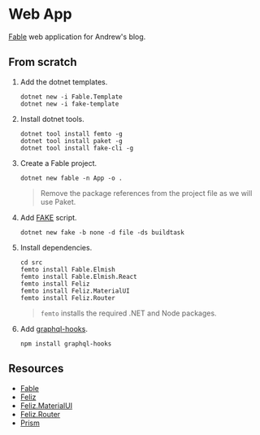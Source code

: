 # Web App
[Fable](https://fable.io/docs/) web application for Andrew's blog.

## From scratch
1. Add the dotnet templates.
    ```
    dotnet new -i Fable.Template
    dotnet new -i fake-template
    ```
2. Install dotnet tools.
    ```
    dotnet tool install femto -g
    dotnet tool install paket -g
    dotnet tool install fake-cli -g
    ```
3. Create a Fable project.
    ```
    dotnet new fable -n App -o .
    ```
    > Remove the package references from the project file as we will use Paket.
4. Add [FAKE](https://fake.build/) script.
    ```
    dotnet new fake -b none -d file -ds buildtask
    ```
5. Install dependencies.
    ```
    cd src
    femto install Fable.Elmish
    femto install Fable.Elmish.React
    femto install Feliz
    femto install Feliz.MaterialUI
    femto install Feliz.Router
    ```
    > `femto` installs the required .NET and Node packages.
6. Add [graphql-hooks](https://github.com/nearform/graphql-hooks).
    ```
    npm install graphql-hooks
    ```

## Resources
- [Fable](https://fable.io/)
- [Feliz](https://zaid-ajaj.github.io/Feliz/)
- [Feliz.MaterialUI](https://github.com/cmeeren/Feliz.MaterialUI)
- [Feliz.Router](https://github.com/Zaid-Ajaj/Feliz.Router)
- [Prism](https://prismjs.com/extending.html#api)
